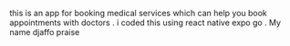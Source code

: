 this is an app for booking medical services which can help you book appointments with doctors . i coded this using react native expo go . My name djaffo praise
